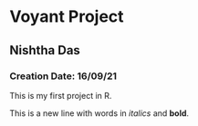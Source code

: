 # Voyant Project
## Nishtha Das
### Creation Date: 16/09/21

This is my first project in R.

This is a new line with words in *italics* and **bold**.
